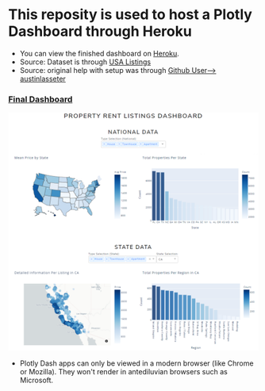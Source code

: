 # This reposity is used to host a Plotly Dashboard through Heroku

* You can view the finished dashboard on [Heroku](https://listingsdashboarddv2.herokuapp.com/).
* Source: Dataset is through [USA Listings](https://www.kaggle.com/austinreese/usa-housing-listings)
* Source: original help with setup was through [Github User--> austinlasseter](https://github.com/austinlasseter/plotly_dash_tutorial)

### [Final Dashboard](https://listingsdashboarddv2.herokuapp.com/)
![Dashboard](/assets/propertylistingsdashboar_illustration.png)


* Plotly Dash apps can only be viewed in a modern browser (like Chrome or Mozilla). They won't render in antediluvian browsers such as Microsoft.
